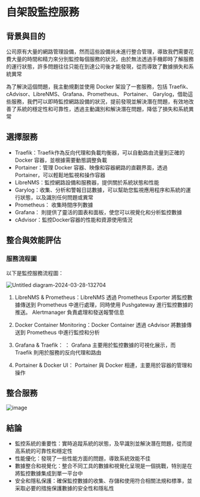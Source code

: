 # 自架設監控服務

## 背景與目的
  公司原有大量的網路管理設備，然而這些設備尚未進行整合管理，導致我們需要花費大量的時間和精力來分別監控每個服務的狀況，由於無法透過手機即時了解服務的運行狀態，許多問題往往只能在到達公司後才能發現，從而導致了數據損失和系統異常
  
  為了解決這個問題，我主動規劃並使用 Docker 架設了一套服務，包括 Traefik、cAdvisor、LibreNMS、Grafana、Prometheus、 Portainer、 Garylog，借助這些服務，我們可以即時監控網路設備的狀況，提前發現並解決潛在問題，有效地改善了系統的穩定性和可靠性，透過主動識別和解決潛在問題，降低了損失和系統異常

## 選擇服務
* Traefik：Traefik作為反向代理和負載均衡器，可以自動路由流量到正確的 Docker 容器，並根據需要動態調整負載
* Portainer：管理 Docker 容器、映像和容器網路的直觀界面，透過 Portainer，可以輕鬆地監視和操作容器
* LibreNMS：監控網路設備和服務器，提供關於系統狀態和性能
* Garylog：收集、分析和警報日誌數據，可以幫助您監視應用程序和系統的運行狀態，以及識別任何問題或異常
* Prometheus： 收集時間序列數據
* Grafana： 則提供了靈活的圖表和面板，使您可以視覺化和分析監控數據
* cAdvisor：監控Docker容器的性能和資源使用情況


## 整合與效能評估
### 服務流程圖

以下是監控服務流程圖：

![Untitled diagram-2024-03-28-132704](https://github.com/linda-owo-github/monitor/assets/66786888/7923608a-4b5d-422a-a012-b1f325786c02)

1. LibreNMS & Prometheus：LibreNMS 透過 Prometheus Exporter 將監控數據傳送到 Prometheus 中進行處理，同時使用 Pushgateway 進行監控數據的推送。 Alertmanager 負責處理和發送報警信息

2. Docker Container Monitoring：Docker Container 透過 cAdvisor 將數據傳送到 Prometheus 中進行監控和分析

3. Grafana & Traefik： ： Grafana 主要用於監控數據的可視化展示，而 Traefik 則用於服務的反向代理和路由

4. Portainer & Docker UI： Portainer 與 Docker 相連，主要用於容器的管理和操作

## 整合服務
![image](https://github.com/linda-owo-github/monitor/assets/66786888/3cb05887-b0f6-4a36-a728-30f1e19cc1bd)





## 結論

* 監控系統的重要性：實時追蹤系統的狀態，及早識別並解決潛在問題，從而提高系統的可靠性和穩定性
* 性能優化：發現了一些性能方面的問題，導致系統效能不佳
* 數據整合和視覺化：整合不同工具的數據和視覺化呈現是一個挑戰，特別是在將監控數據集成到單一平台中
* 安全和隱私保護：確保監控數據的收集、存儲和使用符合相關法規和標準，並采取必要的措施保護數據的安全性和隱私性











